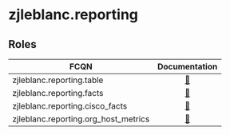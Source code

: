 # zjleblanc.reporting

## Roles

| FCQN | Documentation |
| --- | :---: |
| zjleblanc.reporting.table | [📝](https://github.com/zjleblanc/zjleblanc.reporting/blob/master/zjleblanc/reporting/roles/table/README.md) |
| zjleblanc.reporting.facts | [📝](https://github.com/zjleblanc/zjleblanc.reporting/blob/master/zjleblanc/reporting/roles/facts/README.md) |
| zjleblanc.reporting.cisco_facts | [📝](https://github.com/zjleblanc/zjleblanc.reporting/blob/master/zjleblanc/reporting/roles/cisco_facts/README.md) |
| zjleblanc.reporting.org_host_metrics | [📝](https://github.com/zjleblanc/zjleblanc.reporting/blob/master/zjleblanc/reporting/roles/org_host_metrics/README.md) |
